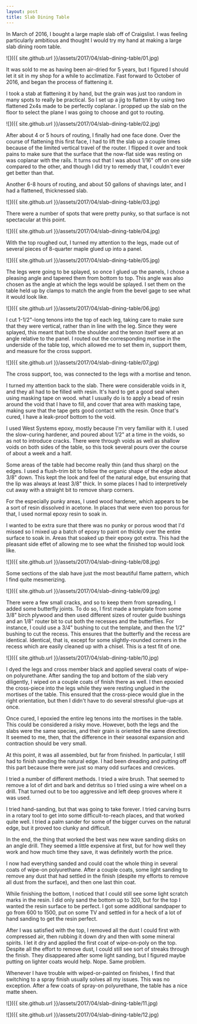 ```yaml
---
layout: post
title: Slab Dining Table
---
```

In March of 2016, I bought a large maple slab off of Craigslist. I was feeling
particularly ambitious and thought I would try my hand at making a large slab
dining room table.

![]({{ site.github.url }}/assets/2017/04/slab-dining-table/01.jpg)

It was sold to me as having been air-dried for 5 years, but I figured I should
let it sit in my shop for a while to acclimatize. Fast forward to October of
2016, and began the process of flattening it.

I took a stab at flattening it by hand, but the grain was just too random in
many spots to really be practical. So I set up a jig to flatten it by using two
flattened 2x4s made to be perfectly coplanar. I propped up the slab on the floor
to select the plane I was going to choose and got to routing.

![]({{ site.github.url }}/assets/2017/04/slab-dining-table/02.jpg)

After about 4 or 5 hours of routing, I finally had one face done. Over the
course of flattening this first face, I had to lift the slab up a couple times
because of the limited vertical travel of the router. I flipped it over and took
pains to make sure that the surface that the now-flat side was resting on was
coplanar with the rails. It turns out that I was about 1/16" off on one side
compared to the other, and though I did try to remedy that, I couldn't ever get
better than that.

Another 6-8 hours of routing, and about 50 gallons of shavings later, and I had
a flattened, thicknessed slab.

![]({{ site.github.url }}/assets/2017/04/slab-dining-table/03.jpg)

There were a number of spots that were pretty punky, so that surface is not
spectacular at this point.

![]({{ site.github.url }}/assets/2017/04/slab-dining-table/04.jpg)

With the top roughed out, I turned my attention to the legs, made out of several
pieces of 8-quarter maple glued up into a panel.

![]({{ site.github.url }}/assets/2017/04/slab-dining-table/05.jpg)

The legs were going to be splayed, so once I glued up the panels, I chose a
pleasing angle and tapered them from bottom to top. This angle was also chosen
as the angle at which the legs would be splayed. I set them on the table held up
by clamps to match the angle from the bevel gage to see what it would look like.

![]({{ site.github.url }}/assets/2017/04/slab-dining-table/06.jpg)

I cut 1-1/2"-long tenons into the top of each leg, taking care to make sure that
they were vertical, rather than in line with the leg. Since they were splayed,
this meant that both the shoulder and the tenon itself were at an angle relative
to the panel. I routed out the corresponding mortise in the underside of the
table top, which allowed me to set them in, support them, and measure for the
cross support.

![]({{ site.github.url }}/assets/2017/04/slab-dining-table/07.jpg)

The cross support, too, was connected to the legs with a mortise and tenon.

I turned my attention back to the slab. There were considerable voids in it, and
they all had to be filled with resin. It's hard to get a good seal when using
masking tape on wood. what I usually do is to apply a bead of resin around the
void that I have to fill, and cover that area with masking tape, making sure
that the tape gets good contact with the resin. Once that's cured, I have a
leak-proof bottom to the void.

I used West Systems epoxy, mostly because I'm very familiar with it. I used the
slow-curing hardener, and poured about 1/2" at a time in the voids, so as not to
introduce cracks. There were through voids as well as shallow voids on both
sides of the table, so this took several pours over the course of about a week
and a half.

Some areas of the table had become really thin (and thus sharp) on the edges.
I used a flush-trim bit to follow the organic shape of the edge about 3/8" down.
This kept the look and feel of the natural edge, but ensuring that the lip was
always at least 3/8" thick. In some places I had to interpretively cut away with
a straight bit to remove sharp corners.

For the especially punky areas, I used wood hardener, which appears to be a sort
of resin dissolved in acetone. In places that were even too porous for that, I
used normal epoxy resin to soak in.

I wanted to be extra sure that there was no punky or porous wood that I'd missed
so I mixed up a batch of epoxy to paint on thickly over the entire surface to
soak in. Areas that soaked up their epoxy got extra. This had the pleasant side
effet of allowing me to see what the finished top would look like.

![]({{ site.github.url }}/assets/2017/04/slab-dining-table/08.jpg)

Some sections of the slab have just the most beautiful flame pattern, which I
find quite mesmerizing.

![]({{ site.github.url }}/assets/2017/04/slab-dining-table/09.jpg)

There were a few small cracks, and so to keep them from spreading, I added some
butterfly joints. To do so, I first made a template from some 3/8" birch plywood
and then used different sizes of router guide bushings and an 1/8" router bit to
cut both the recesses and the butterflies. For instance, I could use a 3/4"
bushing to cut the template, and then the 1/2" bushing to cut the recess. This
ensures that the butterfly and the recess are identical. Identical, that is,
except for some slightly-rounded corners in the recess which are easily cleaned
up with a chisel. This is a test fit of one.

![]({{ site.github.url }}/assets/2017/04/slab-dining-table/10.jpg)

I dyed the legs and cross member black and applied several coats of wipe-on
polyurethane. After sanding the top and bottom of the slab very diligently, I
wiped on a couple coats of finish there as well. I then epoxied the cross-piece
into the legs while they were resting unglued in the mortises of the table. This
ensured that the cross-piece would glue in the right orientation, but then I
didn't have to do several stressful glue-ups at once.

Once cured, I epoxied the entire leg tenons into the mortises in the table. This
could be considered a risky move. However, both the legs and the slabs were
the same species, and their grain is oriented the same direction. It seemed to
me, then, that the difference in their seasonal expansion and contraction should
be very small.

At this point, it was all assembled, but far from finished. In particular, I
still had to finish sanding the natural edge. I had been dreading and putting
off this part because there were just so many odd surfaces and crevices.

I tried a number of different methods. I tried a wire brush. That seemed to
remove a lot of dirt and bark and detritus so I tried using a wire wheel on a
drill. That turned out to be too aggressive and left deep grooves where it was
used.

I tried hand-sanding, but that was going to take forever. I tried carving burrs
in a rotary tool to get into some difficult-to-reach places, and that worked
quite well. I tried a palm sander for some of the bigger curves on the natural
edge, but it proved too clunky and difficult.

In the end, the thing that worked the best was new wave sanding disks on an
angle drill. They seemed a little expensive at first, but for how well they work
and how much time they save, it was definitely worth the price.

I now had everything sanded and could coat the whole thing in several coats of
wipe-on polyurethane. After a couple coats, some light sanding to remove any
dust that had settled in the finish (despite my efforts to remove all dust from
the surface), and then one last thin coat.

While finishing the bottom, I noticed that I could still see some light scratch
marks in the resin. I did only sand the bottom up to 320, but for the top I
wanted the resin surface to be perfect. I got some additional sandpaper to go
from 600 to 1500, put on some TV and settled in for a heck of a lot of hand
sanding to get the resin perfect.

After I was satisfied with the top, I removed all the dust I could first with
compressed air, then rubbing it down dry and then with some mineral spirits.
I let it dry and applied the first coat of wipe-on-poly on the top. Despite all
the effort to remove dust, I could still see sort of streaks through the finish.
They disappeared after some light sanding, but I figured maybe putting on
lighter coats would help. Nope. Same problem.

Whenever I have trouble with wiped-or-painted on finishes, I find that switching
to a spray finish usually solves all my issues. This was no exception. After
a few coats of spray-on polyurethane, the table has a nice matte sheen.

![]({{ site.github.url }}/assets/2017/04/slab-dining-table/11.jpg)

![]({{ site.github.url }}/assets/2017/04/slab-dining-table/12.jpg)
